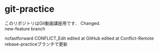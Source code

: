 # git-practice
このリポジトリはGit動画講座用です．
Changed.  
new-feature branch

nofastforward
CONFLICT_Edit
edited at GitHub
edited at Conflict-Remote
rebase-practiceブランチで更新